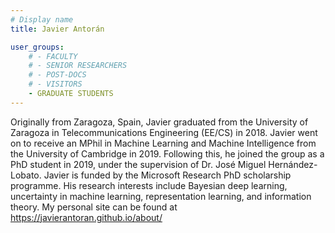 ```yaml
---
# Display name
title: Javier Antorán

user_groups:
    # - FACULTY
    # - SENIOR RESEARCHERS
    # - POST-DOCS
    # - VISITORS
    - GRADUATE STUDENTS
---
```




Originally from Zaragoza, Spain, Javier graduated from the University of Zaragoza in Telecommunications Engineering (EE/CS) in 2018. Javier went on to receive an MPhil in Machine Learning and Machine Intelligence from the University of Cambridge in 2019. Following this, he joined the group as a PhD student in 2019, under the supervision of Dr. José Miguel Hernández-Lobato. Javier is funded by the Microsoft Research PhD scholarship programme. His research interests include Bayesian deep learning, uncertainty in machine learning, representation learning, and information theory. My personal site can be found at https://javierantoran.github.io/about/